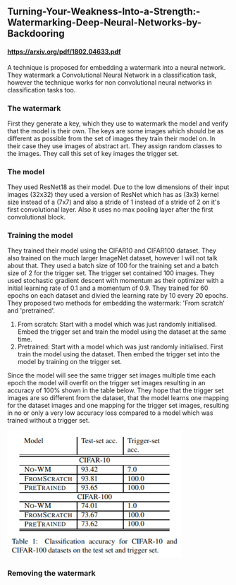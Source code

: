 ## Turning-Your-Weakness-Into-a-Strength:-Watermarking-Deep-Neural-Networks-by-Backdooring
#### https://arxiv.org/pdf/1802.04633.pdf

A technique is proposed for embedding a watermark into a neural network. They watermark a Convolutional Neural Network in a classification task, however
the technique works for non convolutional neural networks in classification tasks too.

### The watermark

First they generate a key, which they use to watermark the model and verify that the model is their own. The keys are some images which should be as different as possible from the set of images they train their model on. In their
case they use images of abstract art. They assign random classes to the images. They call this set of key images the trigger set.

### The model

They used ResNet18 as their model. Due to the low dimensions of their input images (32x32) they used a version of ResNet which has as (3x3) kernel size instead
of a (7x7) and also a stride of 1 instead of a stride of 2 on it's first convolutional layer. Also it uses no max pooling layer after the first convolutional block.

### Training the model

They trained their model using the CIFAR10 and CIFAR100 dataset. They also trained on the much larger ImageNet dataset, however I will not talk about that. They
used a batch size of 100 for the training set and a batch size of 2 for the trigger set. The trigger set contained 100 images. They used stochastic gradient descent
with momentum as their optimizer with a initial learning rate of 0.1 and a momentum of 0.9. They trained for 60 epochs on each dataset and divied the learning rate by 10 every 20 epochs.
They proposed two methods for embedding the watermark: 'From scratch' and 'pretrained'.
1. From scratch: Start with a model which was just randomly initialised. Embed the trigger set and train the model using the dataset at the same time. 
2. Pretrained: Start with a model which was just randomly initialised. First train the model using the dataset. Then embed the trigger set into the model by training on the trigger set.


Since the model will see the same trigger set images multiple time each epoch the model will overfit on the trigger set images resulting in an accuracy of 100%
shown in the table below. They hope that the trigger set images are so different from the dataset, that the model learns one mapping for the dataset images
and one mapping for the trigger set images, resulting in no or only a very low accuracy loss compared to a model which was trained without a trigger set.

![Table 1](/Turning-Your-Weakness-Into-a-Strength:-Watermarking-Deep-Neural-Networks-by-Backdooring/media/table_1.png)

### Removing the watermark
